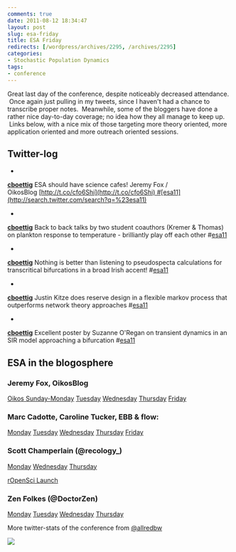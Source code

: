 ```yaml
---
comments: true
date: 2011-08-12 18:34:47
layout: post
slug: esa-friday
title: ESA Friday
redirects: [/wordpress/archives/2295, /archives/2295]
categories:
- Stochastic Population Dynamics
tags:
- conference
---
```


Great last day of the conference, despite noticeably decreased attendance.  Once again just pulling in my tweets, since I haven't had a chance to transcribe proper notes.  Meanwhile, some of the bloggers have done a rather nice day-to-day coverage; no idea how they all manage to keep up.  Links below, with a nice mix of those targeting more theory oriented, more application oriented and more outreach oriented sessions.


## Twitter-log





	
  * 





**[cboettig](http://twitter.com/cboettig)** ESA should have science cafes! Jeremy Fox / OikosBlog [http://t.co/cfo6Shi](http://t.co/cfo6Shi) #[esa11](http://search.twitter.com/search?q=%23esa11)





	
  * 





**[cboettig](http://twitter.com/cboettig)** Back to back talks by two student coauthors (Kremer & Thomas) on plankton response to temperature - brilliantly play off each other #[esa11](http://search.twitter.com/search?q=%23esa11)





	
  * 





**[cboettig](http://twitter.com/cboettig)** Nothing is better than listening to pseudospecta calculations for transcritical bifurcations in a broad Irish accent! #[esa11](http://search.twitter.com/search?q=%23esa11)





	
  * 





**[cboettig](http://twitter.com/cboettig)** Justin Kitze does reserve design in a flexible markov process that outperforms network theory approaches #[esa11](http://search.twitter.com/search?q=%23esa11)





	
  * 





**[cboettig](http://twitter.com/cboettig)** Excellent poster by Suzanne O'Regan on transient dynamics in an SIR model approaching a bifurcation #[esa11](http://search.twitter.com/search?q=%23esa11)








## ESA in the blogosphere




### Jeremy Fox, OikosBlog


[Oikos Sunday-Monday](http://oikosjournal.wordpress.com/2011/08/09/blogging-the-esa-sunday-and-monday-highlights/)
[Tuesday](http://oikosjournal.wordpress.com/2011/08/10/blogging-the-esa-tuesday-highlights/)
[Wednesday](http://oikosjournal.wordpress.com/2011/08/11/blogging-the-esa-wednesday-highlights/)
[Thursday](http://oikosjournal.wordpress.com/2011/08/12/blogging-the-esa-thursday-highlights/)
[Friday](http://oikosjournal.wordpress.com/2011/08/12/blogging-the-esa-friday-highlights/)


### Marc Cadotte, Caroline Tucker, EBB & flow:


[Monday](http://evol-eco.blogspot.com/2011/08/esa-austin-day-1.html)
[Tuesday](http://evol-eco.blogspot.com/2011/08/day-2-in-austin.html)
[Wednesday](http://evol-eco.blogspot.com/2011/08/esa-austin-day-3.html)
[Thursday](http://evol-eco.blogspot.com/2011/08/day-4.html)
[Friday](http://evol-eco.blogspot.com/2011/08/day-5-in-austin.html)


### Scott Champerlain (@recology_)


[Monday](http://r-ecology.blogspot.com/2011/08/monday-at-esa11.html)
[Wednesday](http://r-ecology.blogspot.com/2011/08/wednesday-at-esa11.html)
[Thursday](http://r-ecology.blogspot.com/2011/08/thursday-at-esa11.html)

[rOpenSci Launch](http://r-ecology.blogspot.com/2011/08/esa11-ropensci-collaborative-effort-to_08.html)


### Zen Folkes (@DoctorZen)


[Monday](http://neurodojo.blogspot.com/2011/08/esa-2011-day-1.html)
[Tuesday](http://neurodojo.blogspot.com/2011/08/esa-2011-day-2.html)
[Wednesday](http://neurodojo.blogspot.com/2011/08/esa-2011-day-3.html)
[Thursday](http://neurodojo.blogspot.com/2011/08/esa-2011-day-4.html)





More twitter-stats of the conference from [@allredbw](http://twitter.com/#!/allredbw)

[![](http://p.twimg.com/AWsqJSuCEAINJuA.jpg)](http://p.twimg.com/AWsqJSuCEAINJuA.jpg)


